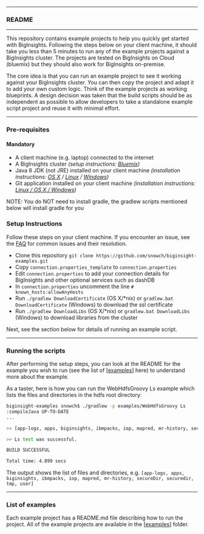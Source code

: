 *********************************************************************
### README 

*********************************************************************

This repository contains example projects to help you quickly get started with BigInsights. Following the steps below on your client machine, it should take you less than 5 minutes to run any of the example projects against a BigInsights cluster. The projects are tested on BigInsights on Cloud (bluemix) but they should also work for BigInsights on-premise.

The core idea is that you can run an example project to see it working against your BigInsights cluster. You can then copy the project and adapt it to add your own custom logic.  Think of the example projects as working blueprints.  A design decision was taken that the build scripts should be as independent as possible to allow developers to take a standalone example script project and reuse it with minimal effort.

*********************************************************************

### Pre-requisites

#### Mandatory

- A client machine (e.g. laptop) connected to the internet
- A BigInsights cluster *(setup instructions: [Bluemix](https://new-console.ng.bluemix.net/docs/services/BigInsights/index.html))*
- Java 8 JDK (not JRE) installed on your client machine *(installation instructions: [OS X](https://docs.oracle.com/javase/8/docs/technotes/guides/install/mac_jdk.html#CHDBADCG) / [Linux](https://docs.oracle.com/javase/8/docs/technotes/guides/install/linux_jdk.html#BJFGGEFG) / [Windows](https://docs.oracle.com/javase/8/docs/technotes/guides/install/windows_jdk_install.html#CHDEBCCJ))*
- Git application installed on your client machine *(installation instructions: [Linux / OS X / Windows](https://git-scm.com/book/en/v2/Getting-Started-Installing-Git))*

NOTE: You do NOT need to install gradle, the gradlew scripts mentioned below will install gradle for you

### Setup Instructions

Follow these steps on your client machine.  If you encounter an issue, see the [FAQ](./FAQ.md) for common issues and their resolution.

- Clone this repository `git clone https://github.com/snowch/biginsight-examples.git`
- Copy `connection.properties_template` to `connection.properties`
- Edit `connection.properties` to add your connection details for BigInsights and other optional services such as dashDB
- In `connection.properties` uncomment the line `# known_hosts:allowAnyHosts`
- Run `./gradlew DownloadCertificate` (OS X/*nix) or `gradlew.bat DownloadCertificate` (Windows) to download the ssl certificate
- Run `./gradlew DownloadLibs` (OS X/*nix) or `gradlew.bat DownloadLibs` (Windows) to download libraries from the cluster

Next, see the section below for details of running an example script.

*********************************************************************
### Running the scripts

After performing the setup steps, you can look at the README for the example you wish to run (see the list of [[examples](examples)] here) to understand more about the example. 

As a taster, here is how you can run the WebHdfsGroovy Ls example which lists the files and directories in the hdfs root directory:

```bash
biginsight-examples snowch$ ./gradlew -p examples/WebHdfsGroovy Ls
:compileJava UP-TO-DATE
...

>> [app-logs, apps, biginsights, ibmpacks, iop, mapred, mr-history, secureDir, securedir, tmp, user]

>> Ls test was successful.

BUILD SUCCESSFUL

Total time: 4.899 secs
```
The output shows the list of files and directories, e.g. `[app-logs, apps, biginsights, ibmpacks, iop, mapred, mr-history, secureDir, securedir, tmp, user]`

*********************************************************************

### List of examples

Each example project has a README.md file describing how to run the project.  All of the example projects are available in the [[examples](examples)] folder.

